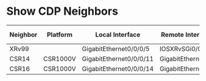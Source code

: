 
# Show CDP Neighbors
| Neighbor | Platform | Local Interface | Remote Interface | Capability | Hold Time |
| -------- | -------- | --------------- | ---------------- | ---------- | --------- |
| XRv99 |  | GigabitEthernet0/0/0/5 | IOSXRvSGi0/0/0/5 | R | 174 |
| CSR14 | CSR1000V | GigabitEthernet0/0/0/11 | GigabitEthernet11 | R I | 163 |
| CSR16 | CSR1000V | GigabitEthernet0/0/0/14 | GigabitEthernet14 | R I | 151 |